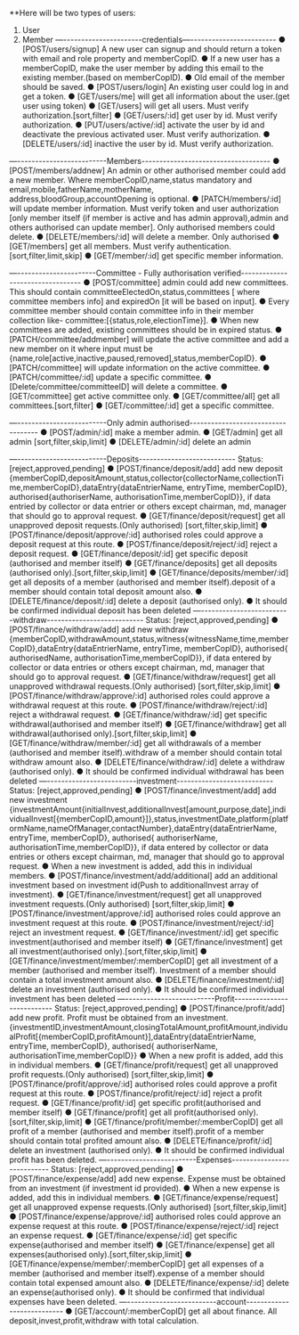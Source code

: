 **Here will be two types of users:
1.	User
2.	Member
—----------------------credentials—------------------------
●	[POST/users/signup] A new user can signup and should return a token with email and role property and memberCopID.
●	If a new user has a memberCopID, make the user member by adding this email to the existing member.(based on memberCopID).
●	Old email of the member should be saved.
●	[POST/users/login] An existing user could log in and get a token.
●	[GET/users/me] will get all information about the user.(get user using token)
●	[GET/users] will get all users. Must verify authorization.[sort,filter]
●	[GET/users/:id] get user by id. Must verify authorization.
●	[PUT/users/active/:id] activate the user by id and deactivate the previous activated user. Must verify authorization.
●	[DELETE/users/:id] inactive the user by id. Must verify authorization.

—-------------------------Members------------------------------------
●	[POST/members/addnew] An admin or other authorised member could add a new member. Where memberCopID,name,status mandatory and email,mobile,fatherName,motherName, address,bloodGroup,accountOpening is optional.
●	[PATCH/members/:id] will update member information. Must verify token and user authorization [only member itself (if member is active and has admin approval),admin and others authorised can update member]. Only authorised members could delete.
●	[DELETE/members/:id] will delete a member. Only authorised
●	[GET/members] get all members. Must verify authentication. [sort,filter,limit,skip]
●	[GET/member/:id] get specific member information.

—----------------------Committee - Fully authorisation verified---------------------------------
●	[POST/committee] admin could add new committees. This should contain committeeElectedOn,status,committees [ where committee members info] and expiredOn [it will be based on input].
●	Every committee member should contain committee info in their member collection like- committee:[{status,role,electionTime}].
●	When new committees are added, existing committees should be in expired status.
●	[PATCH/committee/addmember] will update the active committee and add a new member on it where input must be {name,role[active,inactive,paused,removed],status,memberCopID}.
●	[PATCH/committee] will update information on the active committee.
●	[PATCH/committee/:id] update a specific committee.
●	[Delete/committee/committeeID] will delete a committee.
●	[GET/committee] get active committee only.
●	[GET/committee/all] get all committees.[sort,filter]
●	[GET/committee/:id]  get a specific committee.

—-------------------------Only admin authorised-----------------------------------
●	[POST/admin/:id] make a member admin.
●	[GET/admin] get all admin [sort,filter,skip,limit]
●	[DELETE/admin/:id] delete an admin

—-------------------------Deposits---------------------------
Status: [reject,approved,pending]
●	[POST/finance/deposit/add] add new deposit {memberCopID,depositAmount,status,collector{collectorName,collectionTime,memberCopID},dataEntry{dataEntrierName, entryTime, memberCopID}, authorised{authoriserName, authorisationTime,memberCopID}}, if data entried by collector or data entrier or others except chairman, md, manager that should go to approval request.
●	[GET/finance/deposit/request] get all unapproved deposit requests.(Only authorised) [sort,filter,skip,limit]
●	[POST/finance/deposit/approve/:id] authorised roles could approve a deposit request at this route.
●	[POST/finance/deposit/reject/:id] reject a deposit request.
●	[GET/finance/deposit/:id] get specific deposit (authorised and member itself)
●	[GET/finance/deposits] get all deposits (authorised only).[sort,filter,skip,limit]
●	[GET/finance/deposits/member/:id] get all deposits of a member (authorised and member itself).deposit of a member should contain total deposit amount also.
●	[DELETE/finance/deposit/:id] delete a deposit (authorised only).
●	It should be confirmed individual deposit has been deleted
—-------------------------withdraw---------------------------
Status: [reject,approved,pending]
●	[POST/finance/withdraw/add] add new withdraw  {memberCopID,withdrawAmount,status,witness{witnessName,time,memberCopID},dataEntry{dataEntrierName, entryTime, memberCopID}, authorised{ authorisedName, authorisationTime,memberCopID}}, if data entered by collector or data entries or others except chairman, md, manager that should go to approval request.
●	[GET/finance/withdraw/request] get all unapproved withdrawal requests.(Only authorised) [sort,filter,skip,limit]
●	[POST/finance/withdraw/approve/:id] authorised roles could approve a withdrawal request at this route.
●	[POST/finance/withdraw/reject/:id] reject a withdrawal request.
●	[GET/finance/withdraw/:id] get specific withdrawal(authorised and member itself)
●	[GET/finance/withdraw] get all withdrawal(authorised only).[sort,filter,skip,limit]
●	[GET/finance/withdraw/member/:id] get all withdrawals of a member (authorised and member itself).withdraw of a member should contain total withdraw amount also.
●	[DELETE/finance/withdraw/:id] delete a withdraw (authorised only).
●	It should be confirmed individual withdrawal has been deleted
—-------------------------investment---------------------------
Status: [reject,approved,pending]
●	[POST/finance/investment/add] add new investment {investmentAmount{initialInvest,additionalInvest[amount,purpose,date],individualInvest[{memberCopID,amount}]},status,investmentDate,platform{platformName,nameOfManager,contactNumber},dataEntry{dataEntrierName, entryTime, memberCopID}, authorised{ authoriserName, authorisationTime,memberCopID}}, if data entered by collector or data entries or others except chairman, md, manager that should go to approval request.
●	When a new investment is added, add this in individual members.
●	[POST/finance/investment/add/additional] add an additional investment based on investment id(Push to additionalInvest array of investment).
●	[GET/finance/investment/request] get all unapproved investment requests.(Only authorised) [sort,filter,skip,limit]
●	[POST/finance/investment/approve/:id] authorised roles could approve an investment request at this route.
●	[POST/finance/investment/reject/:id] reject an investment request.
●	[GET/finance/investment/:id] get specific investment(authorised and member itself)
●	[GET/finance/investment] get all investment(authorised only).[sort,filter,skip,limit]
●	[GET/finance/investment/member/:memberCopID] get all investment of a member (authorised and member itself). Investment of a member should contain a total investment amount also.
●	[DELETE/finance/investment/:id] delete an investment (authorised only).
●	It should be confirmed individual investment has been deleted
—-------------------------Profit---------------------------
Status: [reject,approved,pending]
●	[POST/finance/profit/add] add new profit. Profit must be obtained from an investment. {investmentID,investmentAmount,closingTotalAmount,profitAmount,individualProfit[{memberCopID,profitAmount}],dataEntry{dataEntrierName, entryTime, memberCopID}, authorised{ authoriserName, authorisationTime,memberCopID}}
●	When a new profit is added, add this in individual members.
●	[GET/finance/profit/request] get all unapproved profit requests.(Only authorised) [sort,filter,skip,limit]
●	[POST/finance/profit/approve/:id] authorised roles could approve a profit request at this route.
●	[POST/finance/profit/reject/:id] reject a profit request.
●	[GET/finance/profit/:id] get specific profit(authorised and member itself)
●	[GET/finance/profit] get all profit(authorised only).[sort,filter,skip,limit]
●	[GET/finance/profit/member/:memberCopID] get all profit of a member (authorised and member itself).profit of a member should contain total profited amount also.
●	[DELETE/finance/profit/:id] delete an investment (authorised only).
●	It should be confirmed individual profit has been deleted.
—-------------------------Expenses---------------------------
Status: [reject,approved,pending]
●	[POST/finance/expense/add] add new expense. Expense must be obtained from an investment (if investment id provided).
●	When a new expense is added, add this in individual members.
●	[GET/finance/expense/request] get all unapproved expense requests.(Only authorised) [sort,filter,skip,limit]
●	[POST/finance/expense/approve/:id] authorised roles could approve an expense request at this route.
●	[POST/finance/expense/reject/:id] reject an expense request.
●	[GET/finance/expense/:id] get specific expense(authorised and member itself)
●	[GET/finance/expense] get all expenses(authorised only).[sort,filter,skip,limit]
●	[GET/finance/expense/member/:memberCopID] get all expenses of a member (authorised and member itself).expense of a member should contain total expensed amount also.
●	[DELETE/finance/expense/:id] delete an expense(authorised only).
●	It should be confirmed that individual expenses have been deleted.
—-------------------------account---------------------------
●	[GET/account/:memberCopID] get all about finance. All deposit,invest,profit,withdraw with total calculation.
